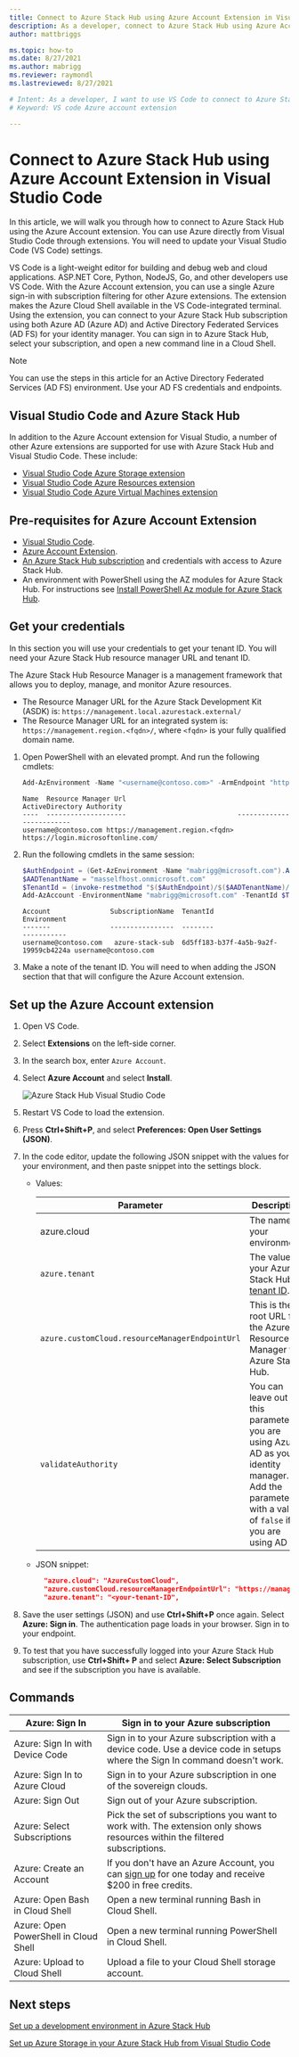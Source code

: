 ```yaml
---
title: Connect to Azure Stack Hub using Azure Account Extension in Visual Studio Code 
description: As a developer, connect to Azure Stack Hub using Azure Account Extension in Visual Studio Code
author: mattbriggs

ms.topic: how-to
ms.date: 8/27/2021
ms.author: mabrigg
ms.reviewer: raymondl
ms.lastreviewed: 8/27/2021

# Intent: As a developer, I want to use VS Code to connect to Azure Stack Hub so that I can provision resources.
# Keyword: VS code Azure account extension

---
```


# Connect to Azure Stack Hub using Azure Account Extension in Visual Studio Code

In this article, we will walk you through how to connect to Azure Stack Hub using the Azure Account extension. You can use Azure directly from Visual Studio Code through extensions.  You will need to update your Visual Studio Code (VS Code) settings.

VS Code is a light-weight editor for building and debug web and cloud applications. ASP.NET Core, Python, NodeJS, Go, and other developers use VS Code. With the Azure Account extension, you can use a single Azure sign-in with subscription filtering for other Azure extensions. The extension makes the Azure Cloud Shell available in the VS Code-integrated terminal. Using the extension, you can connect to your Azure Stack Hub subscription using both Azure AD (Azure AD) and Active Directory Federated Services (AD FS) for your identity manager. You can sign in to Azure Stack Hub, select your subscription, and open a new command line in a Cloud Shell. 

> [!NOTE]  
> You can use the steps in this article for an Active Directory Federated Services (AD FS)
 environment. Use your AD FS credentials and endpoints.

## Visual Studio Code and Azure Stack Hub

In addition to the Azure Account extension for Visual Studio, a number of other Azure extensions are supported for use with Azure Stack Hub and Visual Studio Code. These include:
 - [Visual Studio Code Azure Storage extension](dev-start-vscode-storage.md)
 - [Visual Studio Code Azure Resources extension](https://marketplace.visualstudio.com/items?itemName=ms-azuretools.vscode-azureresourcegroups)
 - [Visual Studio Code Azure Virtual Machines extension](https://marketplace.visualstudio.com/items?itemName=ms-azuretools.vscode-azurevirtualmachines)

## Pre-requisites for Azure Account Extension

- [Visual Studio Code](https://code.visualstudio.com/).
- [Azure Account Extension](https://github.com/Microsoft/vscode-azure-account).
- [An Azure Stack Hub subscription](https://azure.microsoft.com/overview/azure-stack/)
    and credentials with access to Azure Stack Hub.
- An environment with PowerShell using the AZ modules for Azure Stack Hub. For 
    instructions see [Install PowerShell Az module for Azure Stack Hub](../operator/powershell-install-az-module.md?bc=https%3a%2f%2fdocs.microsoft.com%2fen-us%2fazure-stack%2fbreadcrumb%2ftoc.json%3fview%3dazs-2008&toc=https%3a%2f%2fdocs.microsoft.com%2fen-us%2fazure-stack%2fuser%2ftoc.json%3fview%3dazs-2008&view=azs-2008).

## Get your credentials

In this section you will use your credentials to get your tenant ID. You will need your Azure Stack Hub resource manager URL and tenant ID.

The Azure Stack Hub Resource Manager is a management framework that allows you to deploy, manage, and monitor Azure resources.
- The Resource Manager URL for the Azure Stack Development Kit (ASDK) is: `https://management.local.azurestack.external/` 
- The Resource Manager URL for an integrated system is: `https://management.region.<fqdn>/`, where `<fqdn>` is your fully qualified domain name.

1. Open PowerShell with an elevated prompt. And run the following cmdlets:

    ```powershell
    Add-AzEnvironment -Name "<username@contoso.com>" -ArmEndpoint "https://management.region.<fqdn>"
    ```

    ```Output
    Name  Resource Manager Url                            ActiveDirectory Authority
    ----  --------------------                            -------------------------
    username@contoso.com https://management.region.<fqdn> https://login.microsoftonline.com/
    ```

2. Run the following cmdlets in the same session:

    ```powershell
    $AuthEndpoint = (Get-AzEnvironment -Name "mabrigg@microsoft.com").ActiveDirectoryAuthority.TrimEnd('/')
    $AADTenantName = "masselfhost.onmicrosoft.com"
    $TenantId = (invoke-restmethod "$($AuthEndpoint)/$($AADTenantName)/.well-known/openid-configuration").issuer.TrimEnd('/').Split('/')[-1]
    Add-AzAccount -EnvironmentName "mabrigg@microsoft.com" -TenantId $TenantId
    ```

    ```Output
    Account               SubscriptionName  TenantId                             Environment
    -------               ----------------  --------                             -----------
    username@contoso.com   azure-stack-sub  6d5ff183-b37f-4a5b-9a2f-19959cb4224a username@contoso.com
    ```

3. Make a note of the tenant ID. You will need to when adding the JSON section that
    that will configure the Azure Account extension.

## Set up the Azure Account extension

1. Open VS Code.

2. Select **Extensions** on the left-side corner.

4. In the search box, enter `Azure Account`.

5. Select **Azure Account** and select **Install**.

      ![Azure Stack Hub Visual Studio Code](media/azure-stack-dev-start-vscode-azure/image1.png)

6. Restart VS Code to load the extension.

7. Press **Ctrl+Shift+P**, and select **Preferences: Open User Settings (JSON)**.

8. In the code editor, update the following JSON snippet with the values for your environment, and then paste snippet into the settings block.

    - Values:

        | Parameter | Description |
        | --- | --- |
        | azure.cloud | The name of your environment. |
        | `azure.tenant` | The value of your Azure Stack Hub [tenant ID](../operator/azure-stack-identity-overview.md). |
        | `azure.customCloud.resourceManagerEndpointUrl` | This is the root URL for the Azure Resource Manager for Azure Stack Hub. |
        | `validateAuthority` | You can leave out this parameter if you are using Azure AD as your identity manager. Add the parameter with a value of `false` if you are using AD FS. |

    - JSON snippet:

      ```JSON  
        "azure.cloud": "AzureCustomCloud",
        "azure.customCloud.resourceManagerEndpointUrl": "https://management.region.<fqdn>",
        "azure.tenant": "<your-tenant-ID",
      ```

9. Save the user settings (JSON) and use **Ctrl+Shift+P** once again. Select **Azure: Sign in**. The authentication page loads in your browser. Sign in to your endpoint.

10. To test that you have successfully logged into your Azure Stack Hub subscription, use **Ctrl+Shift+ P** and select **Azure: Select Subscription** and see if the subscription you have is available.

## Commands

| Azure: Sign In | Sign in to your Azure subscription |
| --- | --- |
| Azure: Sign In with Device Code | Sign in to your Azure subscription with a device code. Use a device code in setups where the Sign In command doesn't work. |
| Azure: Sign In to Azure Cloud | Sign in to your Azure subscription in one of the sovereign clouds. |
| Azure: Sign Out | Sign out of your Azure subscription. |
| Azure: Select Subscriptions | Pick the set of subscriptions you want to work with. The extension only shows resources within the filtered subscriptions. |
| Azure: Create an Account | If you don't have an Azure Account, you can [sign up](https://azure.microsoft.com/free/?utm_source=campaign&utm_campaign=vscode-azure-account&mktingSource=vscode-azure-account) for one today and receive \$200 in free credits. |
| Azure: Open Bash in Cloud Shell | Open a new terminal running Bash in Cloud Shell. |
| Azure: Open PowerShell in Cloud Shell | Open a new terminal running PowerShell in Cloud Shell. |
| Azure: Upload to Cloud Shell | Upload a file to your Cloud Shell storage account. |

## Next steps

[Set up a development environment in Azure Stack Hub ](azure-stack-dev-start.md)

[Set up Azure Storage in your Azure Stack Hub from Visual Studio Code](dev-start-vscode-storage.md)